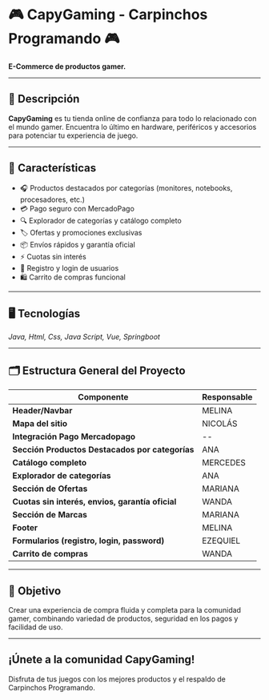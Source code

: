 # 🎮 CapyGaming - Carpinchos Programando 🎮

**E-Commerce de productos gamer.**  

---

## 🔹 Descripción
**CapyGaming** es tu tienda online de confianza para todo lo relacionado con el mundo gamer. Encuentra lo último en hardware, periféricos y accesorios para potenciar tu experiencia de juego.  

---

## 🛒 Características
- 🎧 Productos destacados por categorías (monitores, notebooks, procesadores, etc.)  
- 💳 Pago seguro con MercadoPago  
- 🔍 Explorador de categorías y catálogo completo  
- 🏷️ Ofertas y promociones exclusivas  
- 📦 Envíos rápidos y garantía oficial  
- ⚡ Cuotas sin interés  
- 📝 Registro y login de usuarios  
- 🛍️ Carrito de compras funcional  

---

## 🖥️ Tecnologías
*Java, Html, Css, Java Script, Vue, Springboot*  

---

## 🗂 Estructura General del Proyecto

| Componente | Responsable |
|------------|-------------|
| **Header/Navbar** | MELINA |
| **Mapa del sitio** | NICOLÁS |
| **Integración Pago Mercadopago** | -- |
| **Sección Productos Destacados por categorías** | ANA |
| **Catálogo completo** | MERCEDES |
| **Explorador de categorías** | ANA |
| **Sección de Ofertas** | MARIANA |
| **Cuotas sin interés, envios, garantía oficial** | WANDA |
| **Sección de Marcas** | MARIANA |
| **Footer** | MELINA |
| **Formularios (registro, login, password)** | EZEQUIEL |
| **Carrito de compras** | WANDA |


---

## 📌 Objetivo
Crear una experiencia de compra fluida y completa para la comunidad gamer, combinando variedad de productos, seguridad en los pagos y facilidad de uso.  

---

## ¡Únete a la comunidad CapyGaming!
Disfruta de tus juegos con los mejores productos y el respaldo de Carpinchos Programando.  
